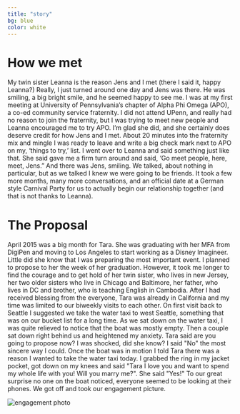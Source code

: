 ```yaml
---
title: "story"
bg: blue
color: white
---
```


# How we met
My twin sister Leanna is the reason Jens and I met (there I said it, happy Leanna?) Really, I just turned around one day and Jens was there. He was smiling, a big bright smile, and he seemed happy to see me. I was at my first meeting at University of Pennsylvania’s chapter of Alpha Phi Omega (APO), a co-ed community service fraternity. I did not attend UPenn, and really had no reason to join the fraternity, but I was trying to meet new people and Leanna encouraged me to try APO. I’m glad she did, and she certainly does deserve credit for how Jens and I met. About 20 minutes into the fraternity mix and mingle I was ready to leave and write a big check mark next to APO on my, ‘things to try,’ list. I went over to Leanna and said something just like that. She said gave me a firm turn around and said, ‘Go meet people, here, meet, Jens.” And there was Jens, smiling. We talked, about nothing in particular, but as we talked I knew we were going to be friends. It took a few more months, many more conversations, and an official date at a German style Carnival Party for us to actually begin our relationship together (and that is not thanks to Leanna).
  
# The Proposal
April 2015 was a big month for Tara. She was graduating with her MFA from DigiPen and moving to Los Angeles to start working as a Disney Imagineer. Little did she know that I was preparing the most important event. I planned to propose to her the week of her graduation. However, it took me longer to find the courage and to get hold  of her twin sister, who lives in new Jersey, her two older sisters who live in Chicago and Baltimore, her father, who lives in DC and brother, who is teaching English in Cambodia. After I had received blessing from the everyone, Tara was already in California and my time was limited to our biweekly visits to each other. On first visit back to Seattle I suggested we take the water taxi to west Seattle, something that was on our bucket list for a long time. As we sat down on the water taxi, I was quite relieved to notice that the boat was mostly empty. Then a couple sat down right behind us and heightened my anxiety. Tara said are you going to propose now? I was shocked, did she know? I said "No" the most sincere way I could. Once the boat was in motion I told Tara there was a reason I wanted to take the water taxi today. I grabbed the ring in my jacket pocket, got down on my knees and said "Tara I love you and want to spend my whole life with you! Will you marry me?". She said "Yes!" To our great surprise no one on the boat noticed, everyone seemed to be looking at their phones. We got off and took our engagement picture.
<div>
<img src="img/engagement.png" alt="engagement photo" title="engagement photo" />
</div>

